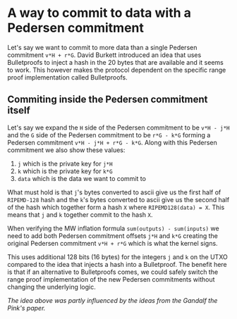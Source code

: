 # A way to commit to data with a Pedersen commitment

Let's say we want to commit to more data than a single Pedersen commitment `v*H + r*G`. David Burkett introduced an idea
that uses Bulletproofs to inject a hash in the 20 bytes that are available and it seems to work. This however makes the
protocol dependent on the specific range proof implementation called Bulletproofs.

## Commiting inside the Pedersen commitment itself

Let's say we expand the `H` side of the Pedersen commitment to be `v*H - j*H` and the `G` side of the Pedersen commitment
to be `r*G - k*G` forming a Pedersen commitment `v*H - j*H + r*G - k*G`. Along with this Pedersen commitment we also show
these values:

1. `j` which is the private key for `j*H`
2. `k` which is the private key for `k*G`
3. `data` which is the data we want to commit to

What must hold is that `j`'s bytes converted to ascii give us the first half of `RIPEMD-128` hash and the `k`'s bytes
converted to ascii give us the second half of the hash which together form a hash `X` where `RIPEMD128(data) = X`.
This means that `j` and `k` together commit to the hash `X`.

When verifying the MW inflation formula `sum(outputs) - sum(inputs)` we need to add both Pedersen commitment
offsets `j*H` and `k*G` creating the original Pedersen commitment `v*H + r*G` which is what the kernel signs.

This uses additional 128 bits (16 bytes) for the integers `j` and `k` on the UTXO compared to the idea that injects
a hash into a Bulletproof. The benefit here is that if an alternative to Bulletproofs comes, we could safely switch the
range proof implementation of the new Pedersen commitments without changing the underlying logic.

*The idea above was partly influenced by the ideas from the Gandalf the Pink's paper.*